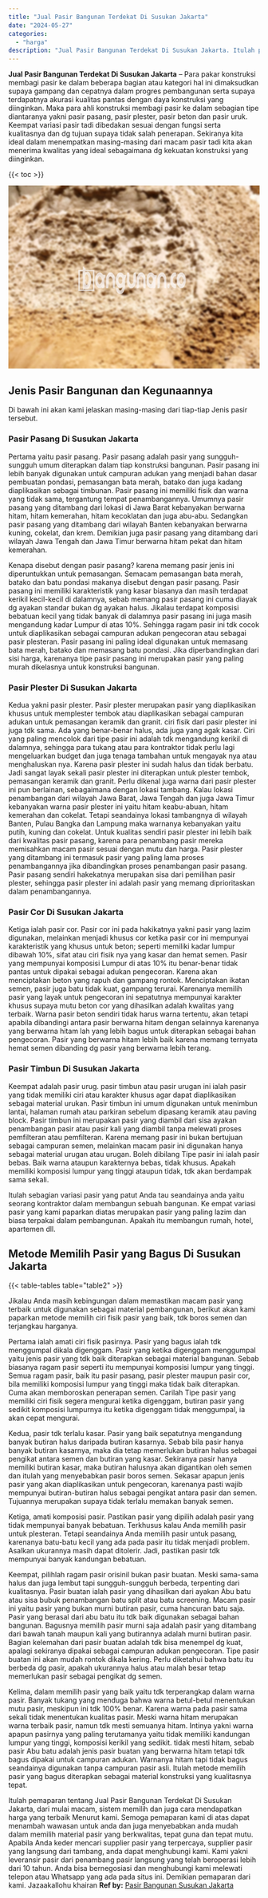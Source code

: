 ```yaml
---
title: "Jual Pasir Bangunan Terdekat Di Susukan Jakarta"
date: "2024-05-27"
categories: 
  - "harga"
description: "Jual Pasir Bangunan Terdekat Di Susukan Jakarta. Itulah pemaparan tentang Jual Pasir Bangunan Terdekat Di Susukan Jakarta, dari mulai macam, sistem memilih d..."
---
```


**Jual Pasir Bangunan Terdekat Di Susukan Jakarta** – Para pakar konstruksi membagi pasir ke dalam beberapa bagian atau kategori hal ini dimaksudkan supaya gampang dan cepatnya dalam progres pembangunan serta supaya terdapatnya akurasi kualitas pantas dengan daya konstruksi yang diinginkan. Maka para ahli konstruksi membagi pasir ke dalam sebagian tipe diantaranya yakni pasir pasang, pasir plester, pasir beton dan pasir uruk. Keempat variasi pasir tadi dibedakan sesuai dengan fungsi serta kualitasnya dan dg tujuan supaya tidak salah penerapan. Sekiranya kita ideal dalam menempatkan masing-masing dari macam pasir tadi kita akan menerima kwalitas yang ideal sebagaimana dg kekuatan konstruksi yang diinginkan.

{{< toc >}}

![Jual Pasir Bangunan Terdekat Di Susukan Jakarta](/images/jual-pasir-bangunan-41.png)

## Jenis Pasir Bangunan dan Kegunaannya

Di bawah ini akan kami jelaskan masing-masing dari tiap-tiap Jenis pasir tersebut.

### Pasir Pasang Di Susukan Jakarta

Pertama yaitu pasir pasang. Pasir pasang adalah pasir yang sungguh-sungguh umum diterapkan dalam tiap konstruksi bangunan. Pasir pasang ini lebih banyak digunakan untuk campuran adukan yang menjadi bahan dasar pembuatan pondasi, pemasangan bata merah, batako dan juga kadang diaplikasikan sebagai timbunan. Pasir pasang ini memiliki fisik dan warna yang tidak sama, tergantung tempat penambangannya. Umumnya pasir pasang yang ditambang dari lokasi di Jawa Barat kebanyakan berwarna hitam, hitam kemerahan, hitam kecoklatan dan juga abu-abu. Sedangkan pasir pasang yang ditambang dari wilayah Banten kebanyakan berwarna kuning, cokelat, dan krem. Demikian juga pasir pasang yang ditambang dari wilayah Jawa Tengah dan Jawa Timur berwarna hitam pekat dan hitam kemerahan.

Kenapa disebut dengan pasir pasang? karena memang pasir jenis ini diperuntukkan untuk pemasangan. Semacam pemasangan bata merah, batako dan batu pondasi makanya disebut dengan pasir pasang. Pasir pasang ini memiliki karakteristik yang kasar biasanya dan masih terdapat kerikil kecil-kecil di dalamnya, sebab memang pasir pasang ini cuma diayak dg ayakan standar bukan dg ayakan halus. Jikalau terdapat komposisi bebatuan kecil yang tidak banyak di dalamnya pasir pasang ini juga masih mengandung kadar Lumpur di atas 10%. Sehingga ragam pasir ini tdk cocok untuk diaplikasikan sebagai campuran adukan pengecoran atau sebagai pasir plesteran. Pasir pasang ini paling ideal digunakan untuk memasang bata merah, batako dan memasang batu pondasi. Jika diperbandingkan dari sisi harga, karenanya tipe pasir pasang ini merupakan pasir yang paling murah dikelasnya untuk konstruksi bangunan.

### Pasir Plester Di Susukan Jakarta

Kedua yakni pasir plester. Pasir plester merupakan pasir yang diaplikasikan khusus untuk memplester tembok atau diaplikasikan sebagai campuran adukan untuk pemasangan keramik dan granit. ciri fisik dari pasir plester ini juga tdk sama. Ada yang benar-benar halus, ada juga yang agak kasar. Ciri yang paling mencolok dari tipe pasir ini adalah tdk mengandung kerikil di dalamnya, sehingga para tukang atau para kontraktor tidak perlu lagi mengeluarkan budget dan juga tenaga tambahan untuk mengayak nya atau menghaluskan nya. Karena pasir plester ini sudah halus dan tidak berbatu. Jadi sangat layak sekali pasir plester ini diterapkan untuk plester tembok, pemasangan keramik dan granit. Perlu dikenal juga warna dari pasir plester ini pun berlainan, sebagaimana dengan lokasi tambang. Kalau lokasi penambangan dari wilayah Jawa Barat, Jawa Tengah dan juga Jawa Timur kebanyakan warna pasir plester ini yaitu hitam keabu-abuan, hitam kemerahan dan cokelat. Tetapi seandainya lokasi tambangnya di wilayah Banten, Pulau Bangka dan Lampung maka warnanya kebanyakan yaitu putih, kuning dan cokelat. Untuk kualitas sendiri pasir plester ini lebih baik dari kwalitas pasir pasang, karena para penambang pasir mereka memisahkan macam pasir sesuai dengan mutu dan harga. Pasir plester yang ditambang ini termasuk pasir yang paling lama proses penambangannya jika dibandingkan proses penambangan pasir pasang. Pasir pasang sendiri hakekatnya merupakan sisa dari pemilihan pasir plester, sehingga pasir plester ini adalah pasir yang memang diprioritaskan dalam penambangannya.

### Pasir Cor Di Susukan Jakarta

Ketiga ialah pasir cor. Pasir cor ini pada hakikatnya yakni pasir yang lazim digunakan, melainkan menjadi khusus cor ketika pasir cor ini mempunyai karakteristik yang khusus untuk beton; seperti memiliki kadar lumpur dibawah 10%, sifat atau ciri fisik nya yang kasar dan hemat semen. Pasir yang mempunyai komposisi Lumpur di atas 10% itu benar-benar tidak pantas untuk dipakai sebagai adukan pengecoran. Karena akan menciptakan beton yang rapuh dan gampang rontok. Menciptakan ikatan semen, pasir juga batu tidak kuat, gampang terurai. Karenanya memilih pasir yang layak untuk pengecoran ini sepatutnya mempunyai karakter khusus supaya mutu beton cor yang dihasilkan adalah kwalitas yang terbaik. Warna pasir beton sendiri tidak harus warna tertentu, akan tetapi apabila dibandingi antara pasir berwarna hitam dengan selainnya karenanya yang berwarna hitam lah yang lebih bagus untuk diterapkan sebagai bahan pengecoran. Pasir yang berwarna hitam lebih baik karena memang ternyata hemat semen dibanding dg pasir yang berwarna lebih terang.

### Pasir Timbun Di Susukan Jakarta

Keempat adalah pasir urug. pasir timbun atau pasir urugan ini ialah pasir yang tidak memiliki ciri atau karakter khusus agar dapat diaplikasikan sebagai material urukan. Pasir timbun ini umum digunakan untuk menimbun lantai, halaman rumah atau parkiran sebelum dipasang keramik atau paving block. Pasir timbun ini merupakan pasir yang diambil dari sisa ayakan penambangan pasir atau pasir kali yang diambil tanpa melewati proses pemfilteran atau pemfilteran. Karena memang pasir ini bukan bertujuan sebagai campuran semen, melainkan macam pasir ini digunakan hanya sebagai material urugan atau urugan. Boleh dibilang Tipe pasir ini ialah pasir bebas. Baik warna ataupun karakternya bebas, tidak khusus. Apakah memiliki komposisi lumpur yang tinggi ataupun tidak, tdk akan berdampak sama sekali.

Itulah sebagian variasi pasir yang patut Anda tau seandainya anda yaitu seorang kontraktor dalam membangun sebuah bangunan. Ke empat variasi pasir yang kami paparkan diatas merupakan pasir yang paling lazim dan biasa terpakai dalam pembangunan. Apakah itu membangun rumah, hotel, apartemen dll.

## Metode Memilih Pasir yang Bagus Di Susukan Jakarta

{{< table-tables table="table2" >}}

Jikalau Anda masih kebingungan dalam memastikan macam pasir yang terbaik untuk digunakan sebagai material pembangunan, berikut akan kami paparkan metode memilih ciri fisik pasir yang baik, tdk boros semen dan terjangkau harganya.

Pertama ialah amati ciri fisik pasirnya. Pasir yang bagus ialah tdk menggumpal dikala digenggam. Pasir yang ketika digenggam menggumpal yaitu jenis pasir yang tdk baik diterapkan sebagai material bangunan. Sebab biasanya ragam pasir seperti itu mempunyai komposisi lumpur yang tinggi. Semua ragam pasir, baik itu pasir pasang, pasir plester maupun pasir cor, bila memiliki komposisi lumpur yang tinggi maka tidak baik diterapkan. Cuma akan memboroskan penerapan semen. Carilah Tipe pasir yang memiliki ciri fisik segera mengurai ketika digenggam, butiran pasir yang sedikit komposisi lumpurnya itu ketika digenggam tidak menggumpal, ia akan cepat mengurai.

Kedua, pasir tdk terlalu kasar. Pasir yang baik sepatutnya mengandung banyak butiran halus daripada butiran kasarnya. Sebab bila pasir hanya banyak butiran kasarnya, maka dia tetap memerlukan butiran halus sebagai pengikat antara semen dan butiran yang kasar. Sekiranya pasir hanya memiliki butiran kasar, maka butiran halusnya akan digantikan oleh semen dan itulah yang menyebabkan pasir boros semen. Sekasar apapun jenis pasir yang akan diaplikasikan untuk pengecoran, karenanya pasti wajib mempunyai butiran-butiran halus sebagai pengikat antara pasir dan semen. Tujuannya merupakan supaya tidak terlalu memakan banyak semen.

Ketiga, amati komposisi pasir. Pastikan pasir yang dipilih adalah pasir yang tidak mempunyai banyak bebatuan. Terkhusus kalau Anda memilih pasir untuk plesteran. Tetapi seandainya Anda memilih pasir untuk pasang, karenanya batu-batu kecil yang ada pada pasir itu tidak menjadi problem. Asalkan ukurannya masih dapat ditolerir. Jadi, pastikan pasir tdk mempunyai banyak kandungan bebatuan.

Keempat, pilihlah ragam pasir orisinil bukan pasir buatan. Meski sama-sama halus dan juga lembut tapi sungguh-sungguh berbeda, terpenting dari kualitasnya. Pasir buatan ialah pasir yang dihasilkan dari ayakan Abu batu atau sisa bubuk penambangan batu split atau batu screening. Macam pasir ini yaitu pasir yang bukan murni butiran pasir, cuma hancuran batu saja. Pasir yang berasal dari abu batu itu tdk baik digunakan sebagai bahan bangunan. Bagusnya memilih pasir murni saja adalah pasir yang ditambang dari bawah tanah maupun kali yang butirannya adalah murni butiran pasir. Bagian kelemahan dari pasir buatan adalah tdk bisa menempel dg kuat, apalagi sekiranya dipakai sebagai campuran adukan pengecoran. Tipe pasir buatan ini akan mudah rontok dikala kering. Perlu diketahui bahwa batu itu berbeda dg pasir, apakah ukurannya halus atau malah besar tetap memerlukan pasir sebagai pengikat dg semen.

Kelima, dalam memilih pasir yang baik yaitu tdk terperangkap dalam warna pasir. Banyak tukang yang menduga bahwa warna betul-betul menentukan mutu pasir, meskipun ini tdk 100% benar. Karena warna pada pasir sama sekali tidak menentukan kualitas pasir. Meski warna hitam merupakan warna terbaik pasir, namun tdk mesti semuanya hitam. Intinya yakni warna apapun pasirnya yang paling terutamanya yaitu tidak memiliki kandungan lumpur yang tinggi, komposisi kerikil yang sedikit. tidak mesti hitam, sebab pasir Abu batu adalah jenis pasir buatan yang berwarna hitam tetapi tdk bagus dipakai untuk campuran adukan. Warnanya hitam tapi tidak bagus seandainya digunakan tanpa campuran pasir asli. Itulah metode memilih pasir yang bagus diterapkan sebagai material konstruksi yang kualitasnya tepat.

Itulah pemaparan tentang Jual Pasir Bangunan Terdekat Di Susukan Jakarta, dari mulai macam, sistem memilih dan juga cara mendapatkan harga yang terbaik Menurut kami. Semoga pemaparan kami di atas dapat menambah wawasan untuk anda dan juga menyebabkan anda mudah dalam memilih material pasir yang berkwalitas, tepat guna dan tepat mutu. Apabila Anda keder mencari supplier pasir yang terpercaya, supplier pasir yang langsung dari tambang, anda dapat menghubungi kami. Kami yakni leveransir pasir dari penambang pasir langsung yang telah beroperasi lebih dari 10 tahun. Anda bisa bernegosiasi dan menghubungi kami melewati telepon atau Whatsapp yang ada pada situs ini. Demikian pemaparan dari kami. Jazaakallohu khairan
**Ref by:** [Pasir Bangunan Susukan Jakarta](https://id.wikipedia.org/wiki/Pasir)

